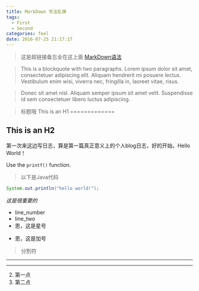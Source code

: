 ```yaml
---
title: MarkDown 写法乱弹
tags:
  - First
  - Second
categories: feel
date: 2016-07-25 21:17:17
---
```



>这是超链接备忘全在这上面
[MarkDown语法](http://www.appinn.com/markdown/)


<!-- more -->


> This is a blockquote with two paragraphs. Lorem ipsum dolor sit amet,
 consectetuer adipiscing elit. Aliquam hendrerit mi posuere lectus.
 Vestibulum enim wisi, viverra nec, fringilla in, laoreet vitae, risus.

> Donec sit amet nisl. Aliquam semper ipsum sit amet velit. Suspendisse
> id sem consectetuer libero luctus adipiscing.


>标题哦
This is an H1
=============

This is an H2
-------------
第一次来这边写日志，算是第一篇真正意义上的个人blog日志，好的开始，Hello World！



Use the `printf()` function.
> 以下是Java代码
``` Java
System.out.println("hello world!");
```

*这是很重要的*


* line_number
* line_two
* 恩，这是星号
+ 恩，这是加号

> 分割符
* ****

-------

2. 第一点
1. 第二点
